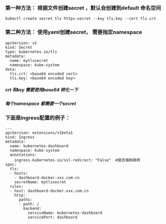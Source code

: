 ### 第一种方法： 根据文件创建secret ，默认会创建到default 命名空间
```
kubectl create secret tls https-secret --key tls.key --cert tls.crt

```
### 第二种方法： 使用yaml创建secret， 需要指定namespace
```
apiVersion: v1
kind: Secret
type: kubernetes.io/tls
metadata:
  name: mytlssecret
  namespace: kube-system
data:
  tls.crt: <base64 encoded cert>
  tls.key: <base64 encoded key>
```
##### crt 和key 需要使用base64 转化一下
##### 每个namespace 都需要一个secret


### 下面是ingress配置的例子：
```
---
apiVersion: extensions/v1beta1
kind: Ingress
metadata:
  name: kubernetes-dashboard
  namespace: kube-system
  annotations:
    ingress.kubernetes.io/ssl-redirect: "False"  #是否强制跳转
spec:
  tls:
  - hosts:
    - dashboard-docker.xxx.com.cn
    secretName: mytlssecret
  rules:
  - host: dashboard-docker.xxx.com.cn
    http:
      paths:
      - path: /
        backend:
          serviceName: kubernetes-dashboard
          servicePort: dashboard

```
